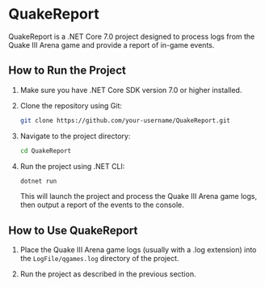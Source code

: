 # QuakeReport

QuakeReport is a .NET Core 7.0 project designed to process logs from the Quake III Arena game and provide a report of in-game events.

## How to Run the Project

1. Make sure you have .NET Core SDK version 7.0 or higher installed.

2. Clone the repository using Git:

   ```bash
   git clone https://github.com/your-username/QuakeReport.git
   ```

3. Navigate to the project directory:

   ```bash
   cd QuakeReport
   ```

4. Run the project using .NET CLI:

   ```bash
   dotnet run
   ```

   This will launch the project and process the Quake III Arena game logs, then output a report of the events to the console.

## How to Use QuakeReport

1. Place the Quake III Arena game logs (usually with a .log extension) into the `LogFile/qgames.log` directory of the project.

2. Run the project as described in the previous section.

